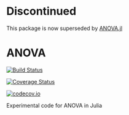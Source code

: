 # Discontinued

This package is now superseded by [ANOVA.jl](https://github.com/marcpabst/ANOVA.jl)

# ANOVA

[![Build Status](https://travis-ci.org/ibadr/ANOVA.jl.svg?branch=master)](https://travis-ci.org/ibadr/ANOVA.jl)

[![Coverage Status](https://coveralls.io/repos/ibadr/ANOVA.jl/badge.svg?branch=master&service=github)](https://coveralls.io/github/ibadr/ANOVA.jl?branch=master)

[![codecov.io](http://codecov.io/github/ibadr/ANOVA.jl/coverage.svg?branch=master)](http://codecov.io/github/ibadr/ANOVA.jl?branch=master)

Experimental code for ANOVA in Julia
